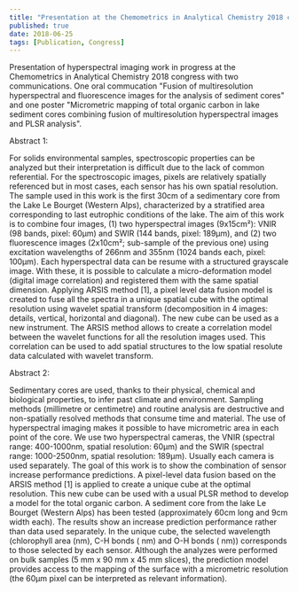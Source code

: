 ```yaml
---
title: "Presentation at the Chemometrics in Analytical Chemistry 2018 congress of my hyperspectral imaging precessing works"
published: true
date: 2018-06-25
tags: [Publication, Congress]
---
```


Presentation of hyperspectral imaging work in progress at the Chemometrics in Analytical Chemistry 2018 congress with two communications. One oral commucation "Fusion of multiresolution hyperspectral and fluorescence images for the analysis of sediment cores" and one poster "Micrometric mapping of total organic carbon in lake sediment cores combining fusion of multiresolution hyperspectral images and PLSR analysis".

Abstract 1:

For solids environmental samples, spectroscopic properties can be analyzed but their interpretation is difficult due to the lack of common referential. For the spectroscopic images, pixels are relatively spatially referenced but in most cases, each sensor has his own spatial resolution. The sample used in this work is the first 30cm of a sedimentary core from the Lake Le Bourget (Western Alps), characterized by a stratified area corresponding to last eutrophic conditions of the lake. The aim of this work is to combine four images, (1) two hyperspectral images (9x15cm²): VNIR (98 bands, pixel: 60μm) and SWIR (144 bands, pixel: 189μm), and (2) two fluorescence images (2x10cm²; sub-sample of the previous one) using excitation wavelengths of 266nm and 355nm (1024 bands each, pixel: 100μm). Each hyperspectral data can be resume with a structured grayscale image. With these, it is possible to calculate a micro-deformation model (digital image correlation) and registered them with the same spatial dimension. Applying ARSIS method [1], a pixel level data fusion model is created to fuse all the spectra in a unique spatial cube with the optimal resolution using wavelet spatial transform (decomposition in 4 images: details, vertical, horizontal and diagonal). The new cube can be used as a new instrument. The ARSIS method allows to create a correlation model between the wavelet functions for all the resolution images used. This correlation can be used to add spatial structures to the low spatial resolute data calculated with wavelet transform.

Abstract 2:

Sedimentary cores are used, thanks to their physical, chemical and biological properties, to infer past climate and environment. Sampling methods (millimetre or centimetre) and routine analysis are destructive and non-spatially resolved methods that consume time and material. The use of hyperspectral imaging makes it possible to have micrometric area in each point of the core. We use two hyperspectral cameras, the VNIR (spectral range: 400-1000nm, spatial resolution: 60μm) and the SWIR (spectral range: 1000-2500nm, spatial resolution: 189μm). Usually each camera is used separately. The goal of this work is to show the combination of sensor increase performance predictions. A pixel-level data fusion based on the ARSIS method [1] is applied to create a unique cube at the optimal resolution. This new cube can be used with a usual PLSR method to develop a model for the total organic carbon. A sediment core from the lake Le Bourget (Western Alps) has been tested (approximately 60cm long and 9cm width each). The results show an increase prediction performance rather than data used separately. In the unique cube, the selected wavelength (chlorophyll area (nm), C-H bonds ( nm) and O-H bonds ( nm)) corresponds to those selected by each sensor. Although the analyzes were performed on bulk samples (5 mm x 90 mm x 45 mm slices), the prediction model provides access to the mapping of the surface with a micrometric resolution (the 60μm pixel can be interpreted as relevant information).